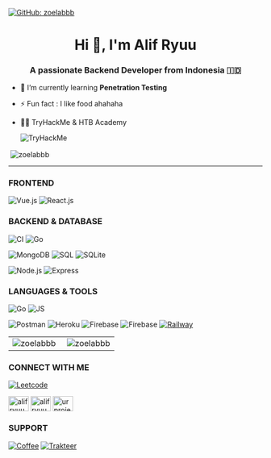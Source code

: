 [![GitHub: zoelabbb](https://img.shields.io/github/followers/zoelabbb?label=follow&style=social)](https://github.com/zoelabbb)&nbsp;
<h1 align="center">Hi 👋, I'm Alif Ryuu</h1>
<h3 align="center">A passionate Backend Developer from Indonesia 🇮🇩</h3>

- 🌱 I’m currently learning **Penetration Testing**
- ⚡ Fun fact : I like food ahahaha
- 🕵️‍♂️ TryHackMe & HTB Academy

    <p><img src<img src="https://tryhackme-badges.s3.amazonaws.com/H1zoe.png" alt="TryHackMe"></p>
<p>&nbsp;<img align="center" src="https://github-readme-stats.vercel.app/api?username=zoelabbb&show_icons=true&locale=en&theme=aura&hide_border=true" alt="zoelabbb" /></p>

<hr>

### FRONTEND

![Vue.js](https://img.shields.io/badge/Vue.js-35495E?style=for-the-badge&logo=vue.js&logoColor=4FC08D)
![React.js](https://img.shields.io/badge/React-20232A?style=for-the-badge&logo=react&logoColor=61DAFB)

### BACKEND & DATABASE

![CI](https://img.shields.io/badge/-Codeigniter-404D59?style=for-the-badge&logo=codeigniter) ![Go](https://img.shields.io/badge/-GO-07405E?style=for-the-badge&logo=go)

![MongoDB](https://img.shields.io/badge/MongoDB-4EA94B?style=for-the-badge&logo=mongodb&logoColor=white)  ![SQL](https://img.shields.io/badge/MySQL-0B0D0E?style=for-the-badge&logo=mysql&logoColor=white) ![SQLite](https://img.shields.io/badge/SQLite-07405E?style=for-the-badge&logo=sqlite&logoColor=white)

![Node.js](https://img.shields.io/badge/Node.js-43853D?style=for-the-badge&logo=node.js&logoColor=white) ![Express](https://img.shields.io/badge/Express.js-404D59?style=for-the-badge&logo=express)

### LANGUAGES & TOOLS

![Go](https://img.shields.io/badge/-Go-07405E?style=for-the-badge&logo=go)
![JS](https://img.shields.io/badge/Javascript-0B0D0E?style=for-the-badge&logo=javascript)

![Postman](https://img.shields.io/badge/Postman-0B0D0E?style=for-the-badge&logo=postman) ![Heroku](https://img.shields.io/badge/Heroku-0B0D0E?style=for-the-badge&logo=heroku) ![Firebase](https://img.shields.io/badge/Firebase-0B0D0E?style=for-the-badge&logo=firebase) ![Firebase](https://img.shields.io/badge/Planetscale-0B0D0E?style=for-the-badge&logo=planetscale) [![Railway](https://img.shields.io/badge/Railway-0B0D0E?style=for-the-badge&logo=railway)](https://railway.app/?referralCode=CANLESS)

<table>
  <tr>
    <td align="left">
   <a href="#zoelabbb-title">
      <img src="https://github-readme-stats.vercel.app/api/top-langs/?username=zoelabbb&layout=compact&bg_color=20232a&hide_border=true&title_color=61dafb&text_color=ffffff&langs_count=9" alt="zoelabbb" align="left"/>
    </a>
    </td>
    <td align="right">
    <a href="#zoelabbb-title">
      <img src="https://github-readme-streak-stats.herokuapp.com/?user=zoelabbb&theme=react&border=61dafb&hide_border=true" alt="zoelabbb" align="right"/>
    </a>
    </td>
  </tr>
</table>

<h3 align="left">CONNECT WITH ME</h3>

[![Leetcode](https://img.shields.io/badge/Leet%20Code-0B0D0E?style=for-the-badge&logo=leetcode)](https://leetcode.com/zoelabbb/)

<p align="left">
<a href="https://linkedin.com/in/alifryuu" target="blank"><img align="center" src="https://raw.githubusercontent.com/rahuldkjain/github-profile-readme-generator/master/src/images/icons/Social/linked-in-alt.svg" alt="alifryuu" height="30" width="40" /></a>
<a href="https://instagram.com/alifryuu" target="blank"><img align="center" src="https://raw.githubusercontent.com/rahuldkjain/github-profile-readme-generator/master/src/images/icons/Social/instagram.svg" alt="alifryuu" height="30" width="40" /></a>
<a href="https://www.youtube.com/channel/UCnIAVbJbFLyTtXoLiSYdHKg" target="blank"><img align="center" src="https://raw.githubusercontent.com/rahuldkjain/github-profile-readme-generator/master/src/images/icons/Social/youtube.svg" alt="urproject" height="30" width="40" /></a>
</p>

<h3 align="left">SUPPORT</h3>

[![Coffee](https://img.shields.io/badge/Buy%20me%20a%20coffee-0B0D0E?style=for-the-badge&logo=buymeacoffee)](https://www.buymeacoffee.com/ikoo)
[![Trakteer](https://img.shields.io/badge/Trakteer-red?style=for-the-badge&logo=MasterCard)](https://www.teer.id/ikoo)

<!--
**zoelabbb/zoelabbb** is a ✨ _special_ ✨ repository because its `README.md` (this file) appears on your GitHub profile.

Here are some ideas to get you started:

- 🔭 I’m currently working on ...
- 🌱 I’m currently learning ...
- 👯 I’m looking to collaborate on ...
- 🤔 I’m looking for help with ...
- 💬 Ask me about ...
- 📫 How to reach me: ...
- 😄 Pronouns: ...
- ⚡ Fun fact: ...
-->
